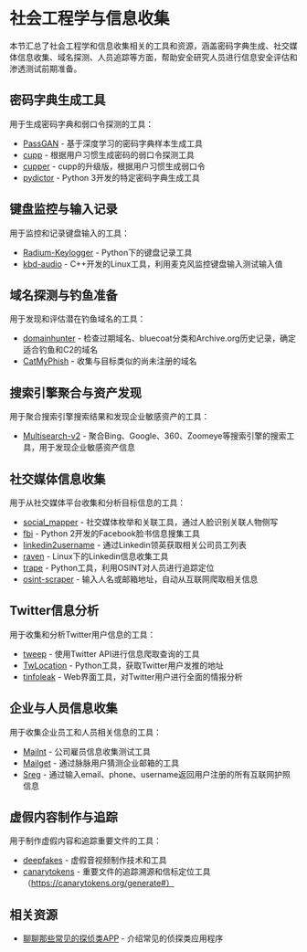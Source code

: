 # 社会工程学与信息收集

本节汇总了社会工程学和信息收集相关的工具和资源，涵盖密码字典生成、社交媒体信息收集、域名探测、人员追踪等方面，帮助安全研究人员进行信息安全评估和渗透测试前期准备。

## 密码字典生成工具

用于生成密码字典和弱口令探测的工具：

- [PassGAN](https://github.com/brannondorsey/PassGAN) - 基于深度学习的密码字典样本生成工具
- [cupp](https://github.com/Mebus/cupp) - 根据用户习惯生成密码的弱口令探测工具
- [cupper](https://github.com/Saferman/cupper) - cupp的升级版，根据用户习惯生成弱口令
- [pydictor](https://github.com/LandGrey/pydictor) - Python 3开发的特定密码字典生成工具

## 键盘监控与输入记录

用于监控和记录键盘输入的工具：

- [Radium-Keylogger](https://github.com/mehulj94/Radium-Keylogger) - Python下的键盘记录工具
- [kbd-audio](https://github.com/ggerganov/kbd-audio) - C++开发的Linux工具，利用麦克风监控键盘输入测试输入值

## 域名探测与钓鱼准备

用于发现和评估潜在钓鱼域名的工具：

- [domainhunter](https://github.com/threatexpress/domainhunter) - 检查过期域名、bluecoat分类和Archive.org历史记录，确定适合钓鱼和C2的域名
- [CatMyPhish](https://github.com/Mr-Un1k0d3r/CatMyPhish) - 收集与目标类似的尚未注册的域名

## 搜索引擎聚合与资产发现

用于聚合搜索引擎搜索结果和发现企业敏感资产的工具：

- [Multisearch-v2](https://github.com/x0day/Multisearch-v2) - 聚合Bing、Google、360、Zoomeye等搜索引擎的搜索工具，用于发现企业敏感资产信息

## 社交媒体信息收集

用于从社交媒体平台收集和分析目标信息的工具：

- [social_mapper](https://github.com/SpiderLabs/social_mapper) - 社交媒体枚举和关联工具，通过人脸识别关联人物侧写
- [fbi](https://github.com/xHak9x/fbi) - Python 2开发的Facebook脸书信息搜集工具
- [linkedin2username](https://github.com/initstring/linkedin2username) - 通过Linkedin领英获取相关公司员工列表
- [raven](https://github.com/0x09AL/raven) - Linux下的Linkedin信息收集工具
- [trape](https://github.com/jofpin/trape) - Python工具，利用OSINT对人员进行追踪定位
- [osint-scraper](https://github.com/famavott/osint-scraper) - 输入人名或邮箱地址，自动从互联网爬取相关信息

## Twitter信息分析

用于收集和分析Twitter用户信息的工具：

- [tweep](https://github.com/haccer/tweep) - 使用Twitter API进行信息爬取查询的工具
- [TwLocation](https://github.com/MazenElzanaty/TwLocation) - Python工具，获取Twitter用户发推的地址
- [tinfoleak](https://github.com/vaguileradiaz/tinfoleak) - Web界面工具，对Twitter用户进行全面的情报分析

## 企业与人员信息收集

用于收集企业员工和人员相关信息的工具：

- [MaiInt](https://github.com/vysec/MaiInt) - 公司雇员信息收集测试工具
- [Mailget](https://github.com/Ridter/Mailget) - 通过脉脉用户猜测企业邮箱的工具
- [Sreg](https://github.com/n0tr00t/Sreg) - 通过输入email、phone、username返回用户注册的所有互联网护照信息

## 虚假内容制作与追踪

用于制作虚假内容和追踪重要文件的工具：

- [deepfakes](https://github.com/deepfakes) - 虚假音视频制作技术和工具
- [canarytokens](https://github.com/thinkst/canarytokens) - 重要文件的追踪溯源和信标定位工具（https://canarytokens.org/generate#）

## 相关资源

- [聊聊那些常见的探侦类APP](https://www.jianshu.com/p/147cf5414851) - 介绍常见的侦探类应用程序